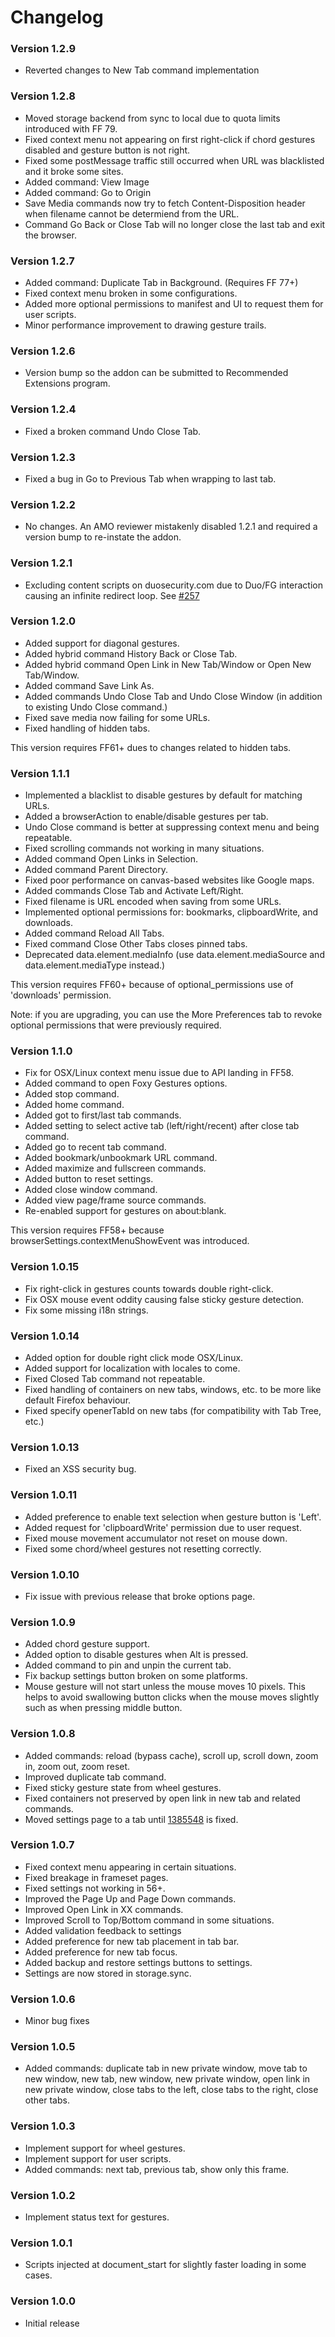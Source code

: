 # Changelog

### Version 1.2.9
 - Reverted changes to New Tab command implementation

### Version 1.2.8
 - Moved storage backend from sync to local due to quota limits introduced with FF 79.
 - Fixed context menu not appearing on first right-click if chord gestures disabled and gesture button is not right.
 - Fixed some postMessage traffic still occurred when URL was blacklisted and it broke some sites.
 - Added command: View Image
 - Added command: Go to Origin
 - Save Media commands now try to fetch Content-Disposition header when filename cannot be determiend from the URL.
 - Command Go Back or Close Tab will no longer close the last tab and exit the browser.
 
### Version 1.2.7
 - Added command: Duplicate Tab in Background. (Requires FF 77+)
 - Fixed context menu broken in some configurations.
 - Added more optional permissions to manifest and UI to request them for user scripts.
 - Minor performance improvement to drawing gesture trails.

### Version 1.2.6
 - Version bump so the addon can be submitted to Recommended Extensions program.

### Version 1.2.4
 - Fixed a broken command Undo Close Tab.

### Version 1.2.3
 - Fixed a bug in Go to Previous Tab when wrapping to last tab.

### Version 1.2.2
 - No changes. An AMO reviewer mistakenly disabled 1.2.1 and required a version bump to re-instate the addon.

### Version 1.2.1
 - Excluding content scripts on duosecurity.com due to Duo/FG interaction causing an infinite redirect loop. See [#257](https://github.com/marklieberman/foxygestures/issues/257)

### Version 1.2.0
 - Added support for diagonal gestures.
 - Added hybrid command History Back or Close Tab.
 - Added hybrid command Open Link in New Tab/Window or Open New Tab/Window.
 - Added command Save Link As.
 - Added commands Undo Close Tab and Undo Close Window (in addition to existing Undo Close command.)
 - Fixed save media now failing for some URLs.
 - Fixed handling of hidden tabs.

This version requires FF61+ dues to changes related to hidden tabs.

### Version 1.1.1
 - Implemented a blacklist to disable gestures by default for matching URLs.
 - Added a browserAction to enable/disable gestures per tab.
 - Undo Close command is better at suppressing context menu and being repeatable.
 - Fixed scrolling commands not working in many situations.
 - Added command Open Links in Selection.
 - Added command Parent Directory.
 - Fixed poor performance on canvas-based websites like Google maps.
 - Added commands Close Tab and Activate Left/Right.
 - Fixed filename is URL encoded when saving from some URLs.
 - Implemented optional permissions for: bookmarks, clipboardWrite, and downloads.
 - Added command Reload All Tabs.
 - Fixed command Close Other Tabs closes pinned tabs.
 - Deprecated data.element.mediaInfo (use data.element.mediaSource and data.element.mediaType instead.)

This version requires FF60+ because of optional_permissions use of 'downloads' permission.

Note: if you are upgrading, you can use the More Preferences tab to revoke optional permissions that were previously
required.

### Version 1.1.0
 - Fix for OSX/Linux context menu issue due to API landing in FF58.
 - Added command to open Foxy Gestures options.
 - Added stop command.
 - Added home command.
 - Added got to first/last tab commands.
 - Added setting to select active tab (left/right/recent) after close tab command.
 - Added go to recent tab command.
 - Added bookmark/unbookmark URL command.
 - Added maximize and fullscreen commands.
 - Added button to reset settings.
 - Added close window command.
 - Added view page/frame source commands.
 - Re-enabled support for gestures on about:blank.

This version requires FF58+ because browserSettings.contextMenuShowEvent was introduced.

### Version 1.0.15
 - Fix right-click in gestures counts towards double right-click.
 - Fix OSX mouse event oddity causing false sticky gesture detection.
 - Fix some missing i18n strings.

### Version 1.0.14
 - Added option for double right click mode OSX/Linux.
 - Added support for localization with locales to come.
 - Fixed Closed Tab command not repeatable.
 - Fixed handling of containers on new tabs, windows, etc. to be more like default Firefox behaviour.
 - Fixed specify openerTabId on new tabs (for compatibility with Tab Tree, etc.)

### Version 1.0.13
 - Fixed an XSS security bug.

### Version 1.0.11
 - Added preference to enable text selection when gesture button is 'Left'.
 - Added request for 'clipboardWrite' permission due to user request.
 - Fixed mouse movement accumulator not reset on mouse down.
 - Fixed some chord/wheel gestures not resetting correctly.

### Version 1.0.10
 - Fix issue with previous release that broke options page.

### Version 1.0.9
 - Added chord gesture support.
 - Added option to disable gestures when Alt is pressed.
 - Added command to pin and unpin the current tab.
 - Fix backup settings button broken on some platforms.
 - Mouse gesture will not start unless the mouse moves 10 pixels. This helps to avoid swallowing button clicks when the mouse moves slightly such as when pressing middle button.

### Version 1.0.8
 - Added commands: reload (bypass cache), scroll up, scroll down, zoom in, zoom out, zoom reset.
 - Improved duplicate tab command.
 - Fixed sticky gesture state from wheel gestures.
 - Fixed containers not preserved by open link in new tab and related commands.
 - Moved settings page to a tab until [1385548](https://bugzilla.mozilla.org/show_bug.cgi?id=1385548) is fixed.

### Version 1.0.7
 - Fixed context menu appearing in certain situations.
 - Fixed breakage in frameset pages.
 - Fixed settings not working in 56+.
 - Improved the Page Up and Page Down commands.
 - Improved Open Link in XX commands.
 - Improved Scroll to Top/Bottom command in some situations.
 - Added validation feedback to settings
 - Added preference for new tab placement in tab bar.
 - Added preference for new tab focus.
 - Added backup and restore settings buttons to settings.
 - Settings are now stored in storage.sync.

### Version 1.0.6
 - Minor bug fixes

### Version 1.0.5
 - Added commands: duplicate tab in new private window, move tab to new window,
   new tab, new window, new private window, open link in new private window,
   close tabs to the left, close tabs to the right, close other tabs.

### Version 1.0.3
 - Implement support for wheel gestures.
 - Implement support for user scripts.
 - Added commands: next tab, previous tab, show only this frame.

### Version 1.0.2
 - Implement status text for gestures.

### Version 1.0.1
 - Scripts injected at document_start for slightly faster loading in some cases.

### Version 1.0.0
 - Initial release
